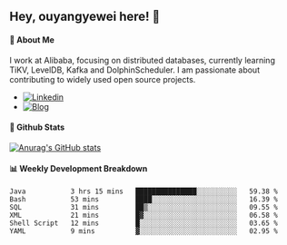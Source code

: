 ## Hey, ouyangyewei here! :wave:

#### :rocket: About Me
I work at Alibaba, focusing on distributed databases, currently learning TiKV, LevelDB, Kafka and DolphinScheduler. I am passionate about contributing to widely used open source projects.

- [![Linkedin](https://img.shields.io/badge/LinkedIn-ouyangyewei-blue)](https://www.linkedin.com/in/ouyangyewei/)
- [![Blog](https://img.shields.io/badge/Blog-yeweiouyang-orange)](https://blog.csdn.net/yeweiouyang)

#### :star2: Github Stats
[![Anurag's GitHub stats](https://github-readme-stats.vercel.app/api?username=ouyangyewei&show_icons=true&cache_seconds=3600&theme=tokyonight)](https://github.com/anuraghazra/github-readme-stats)

#### :bar_chart: Weekly Development Breakdown
<!--START_SECTION:waka-->

```text
Java           3 hrs 15 mins   ███████████████░░░░░░░░░░   59.38 %
Bash           53 mins         ████░░░░░░░░░░░░░░░░░░░░░   16.39 %
SQL            31 mins         ██▒░░░░░░░░░░░░░░░░░░░░░░   09.55 %
XML            21 mins         █▓░░░░░░░░░░░░░░░░░░░░░░░   06.58 %
Shell Script   12 mins         █░░░░░░░░░░░░░░░░░░░░░░░░   03.65 %
YAML           9 mins          ▓░░░░░░░░░░░░░░░░░░░░░░░░   02.95 %
```

<!--END_SECTION:waka-->

